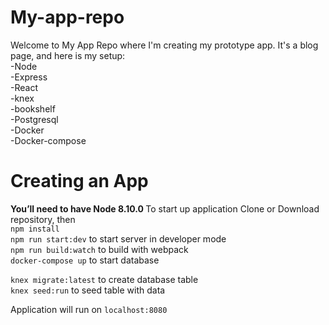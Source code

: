 # My-app-repo

Welcome to My App Repo where I'm creating my prototype app.
It's a blog page, and here is my setup:<br>
  -Node<br>
  -Express<br>
  -React<br>
  -knex<br>
  -bookshelf<br>
  -Postgresql<br>
  -Docker<br>
  -Docker-compose<br>
  
  
# Creating an App
<strong> You’ll need to have Node 8.10.0 </strong>
  To start up application Clone or Download repository, then <br>
  `npm install`<br> 
  `npm run start:dev` to start server in developer mode<br>
  `npm run build:watch` to build with webpack<br>
  `docker-compose up` to start database<br>
  
  `knex migrate:latest` to create database table<br>
  `knex seed:run` to seed table with data<br>

Application will run on `localhost:8080`
